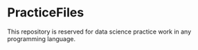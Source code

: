 # PracticeFiles

This repository is reserved for data science practice work in any programming language.
